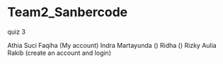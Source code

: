 # Team2_Sanbercode
quiz 3

Athia Suci Faqiha (My account)
Indra  Martayunda ()
Ridha ()
Rizky Aulia Rakib (create an account and login)
